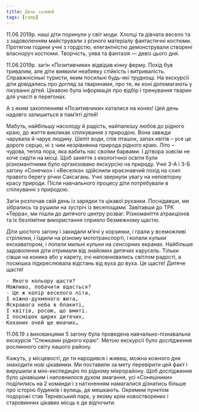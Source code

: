 ```yaml
---
title: День сьомий
tags: [camp]
---
```


11.06.2019р. наші діти поринули у світ моди. Хлопці та дівчата весело та з задоволенням майстрували з різного матеріалу фантастичні костюми. Протягом години учні з гордістю, елегантністю демонстрували створені власноруч костюми. Творчість, уява та фантазія — девіз цього дня.

<slideshow></slideshow>

11.06.2019р. загін «Позитивчики» відвідав кінну ферму. Похід був тривалим, але діти виявили неабияку стійкість і витривалість. Справжнісінькі туристи, яким посильні будь-які труднощі. На екскурсії діти довідались про догляд за тваринами, про те, як коні допомагають у лікуванні дітей. Цікавою була інформація про відбір і тренування тварин для участі в перегонах.

А з яким захопленням «Позитивчики» каталися на конях! Цей день надовго залишиться в пам’яті дітей!

<slideshow id="*2"></slideshow>

Мабуть, найбільшу насолоду й радість, найпалкішу любов до рідного краю, до життя викликає спілкування з природою. Вона завжди чарувала й чарує людину. Шепіт води, спів пташок, запах квітів – усе це дороге серцю, ні з чим незрівнянна природа рідного краю. Літо – чудова, тепла пора, яка вабить нас своїми барвами. І дітвора зовсім не хоче сидіти на місці. Щоб заняття з екологічної освіти були різноманітними було організовано екскурсію на природу. Учні 3-А і 3-Б загону «Сонечко» і «Веселка» здійснили краєзнавчий похід на схил правого берегу річки Саксагань. Учні звернули увагу на неповторну красу природи. Після навчального процесу діти потребували в спілкуванні з природою.

<slideshow id="*3"></slideshow>

Загін розпочав свій день із зарядки та цікавої руханки. Поснідавши, ми зібрались та рушили на зустріч із веселощами. Завітавши до ТРК «Терра», ми пішли до дитячого центру розваг. Різноманіття атракціонів та їх безлімітне використання сприяло безмежному щастю.

Діти шостого загону і закидали м’ячі у корзинки, і грали у всеможливі стрілялки, і їздили на різному мототранспорті, і копали кульки екскаватором, і лопали мильні кульки на сенсорних екранах. Найбільше задоволення діти отримали від знайомих дитячих карусель. Тільки сівши на коника або у карету, очі наповнювались світлом радості, а посмішка підкреслювала відстань від вуха до вуха. Це щастя! Дитяче щастя!

<pre>
- Якого кольору щастя?   
Можливо, побачити вдасться?
- Це ж колір веселого літа,
І ніжно-духмяного жита,
Яскравого неба в блакиті,
І квітів, росою, що вмиті.
І посмішок щирих дитячих,
Коханих очей ще юначих…
</pre>

<slideshow id="*4"></slideshow>

11.06.19 з вихованцями 5 загону була проведена навчально-пізнавальна екскурсія "Стежками рідного краю". Метою екскурсії було дослідження рослинного світу нашого району.

<slideshow id="*5"></slideshow>

Кажуть, у місцевості, де ти народився і живеш, можна кожного дня знаходити нові цікавинки. Ми поставили за мету перевірити цей факт і вирушили в міні-експедицію по рідному мікрорайону. Щоб дослідження було цікавішим і наповнилося духом змагання, усі «Соняшники» поділились на 2 команди і з натхненням намагалися дізнатись більше про історію будинків і вулиць, де мешкають. Окремим пунктом подорожі став Тернівський парк, у якому крім новостворених і старовинних цікавих місць є де відпочити.

<slideshow id="*6"></slideshow>
